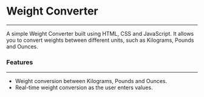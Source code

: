 # Weight Converter
---
A simple Weight Converter built using HTML, CSS and JavaScript. It allows you to convert weights between different units, such as Kilograms, Pounds and Ounces.

### Features
---
+ Weight conversion between Kilograms, Pounds and Ounces.
+ Real-time weight conversion as the user enters values.